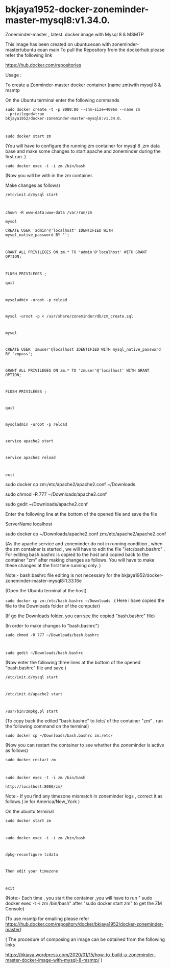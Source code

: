 # bkjaya1952-docker-zoneminder-master-mysql8:v1.34.0.
Zoneminder-master , latest. docker image with Mysql 8 &amp; MSMTP


This image has been created on ubuntu:eoan with zoneminder-master/ubuntu eoan main
To pull the Repository from the dockerhub
please refer the following link

https://hub.docker.com/repositories


Usage :

To create a Zonminder-master docker container (name zm)with mysql 8 & msmtp

On the Ubuntu terminal enter the following commands

<code>sudo docker create -t -p 8080:80 --shm-size=4096m --name zm --privileged=true bkjaya1952/docker-zoneminder-master-mysql8:v1.34.0.

sudo docker start zm</code>

(You will have to configure the running zm container for mysql 8 ,zm data base and make some changes to start apache and zoneminder during the first run .)

<code>sudo docker exec -t -i zm /bin/bash</code>

(Now  you will be with in the zm container.

Make changes as follows)

<code>/etc/init.d/mysql start

chown -R www-data:www-data /var/run/zm</code>

<code>mysql</code>

<code>CREATE USER 'admin'@'localhost' IDENTIFIED WITH mysql_native_password BY '';

GRANT ALL PRIVILEGES ON zm.* TO 'admin'@'localhost' WITH GRANT OPTION;

FLUSH PRIVILEGES ;</code>

<code>quit

mysqladmin -uroot -p reload

mysql -uroot -p < /usr/share/zoneminder/db/zm_create.sql

mysql

CREATE USER 'zmuser'@localhost IDENTIFIED WITH mysql_native_password BY 'zmpass';

GRANT ALL PRIVILEGES ON zm.* TO 'zmuser'@'localhost' WITH GRANT OPTION;

FLUSH PRIVILEGES ;

quit

mysqladmin -uroot -p reload

service apache2 start

service apache2 reload

exit</code>


sudo docker cp zm:/etc/apache2/apache2.conf ~/Downloads

sudo chmod -R 777 ~/Downloads/apache2.conf

sudo gedit ~/Downloads/apache2.conf

Enter the following line at the bottom of the opened file and save the file 

ServerName localhost

sudo docker cp ~/Downloads/apache2.conf zm:/etc/apache2/apache2.conf



(As the apache service and zoneminder do not in running condition , when the zm container is started , we will have to edit the file "/etc/bash.bashrc" . For editing bash.bashrc is copied to the host and copied back to the container "zm" after making changes as follows. You will have to make these changes at the first time running only.  )

Note:- bash.bashrc file editing is not necessary for the   bkjaya1952/docker-zoneminder-master-mysql8:1.33.16e 

(Open the Ubuntu terminal at the host)

<code>sudo docker cp zm:/etc/bash.bashrc ~/Downloads </code> 
( Here i have copied the file to the Downloads folder of the computer)

(If go the Downloads folder, you can  see the copied "bash.bashrc" file)

(In order to make changes to "bash.bashrc")

<code>sudo chmod -R 777 ~/Downloads/bash.bashrc

sudo gedit ~/Downloads/bash.bashrc</code>

(Now enter the following three lines at the bottom of the opened "bash.bashrc" file and save.)

<code>/etc/init.d/mysql start
 
 /etc/init.d/apache2 start

/usr/bin/zmpkg.pl start</code>

(To copy back the edited "bash.bashrc" to /etc/  of the container "zm" , run the following command on the terminal)

<code>sudo docker cp ~/Downloads/bash.bashrc zm:/etc/</code>

(Now you can restart the container to see whether the zoneminder is active as follows)

<code>sudo docker restart zm
 
 sudo docker exec -t -i zm /bin/bash</code>

<code>http://localhost:8080/zm/</code>

Note:- If you find any timezone mismatch in zoneminder logs , correct it as follows.( ie for America/New_York )

On the ubuntu terminal

<code>sudo docker start zm

sudo docker exec -t -i zm /bin/bash

dpkg-reconfigure tzdata

Then edit your timezone

exit</code>


(Note:- Each time , you start the container ,you will have to run " sudo docker exec -t -i zm /bin/bash"  after "sudo docker start zm"  to get the ZM Console)

(To use msmtp for emailing please refer https://hub.docker.com/repository/docker/bkjaya1952/docker-zoneminder-master)

( The procedure of  composing an image can be obtained from the following links

https://bkjaya.wordpress.com/2020/01/15/how-to-build-a-zoneminder-master-docker-image-with-mysql-8-msmtp/  )
